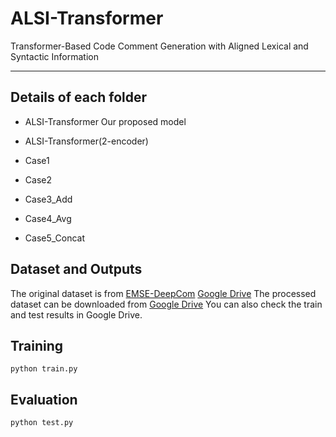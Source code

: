 # ALSI-Transformer
Transformer-Based Code Comment Generation with Aligned Lexical and Syntactic Information

---

## Details of each folder 
- ALSI-Transformer
Our proposed model

- ALSI-Transformer(2-encoder)

- Case1

- Case2

- Case3_Add

- Case4_Avg

- Case5_Concat


## Dataset and Outputs
The original dataset is from [EMSE-DeepCom](https://github.com/xing-hu/EMSE-DeepCom) [Google Drive](https://drive.google.com/drive/folders/130liaynevaYo2AhNoFtadtc7uBS12_aW?usp=sharing)
The processed dataset can be downloaded from [Google Drive](https://drive.google.com/drive/folders/130liaynevaYo2AhNoFtadtc7uBS12_aW?usp=sharing)
You can also check the train and test results in Google Drive.

## Training
```
python train.py
```

## Evaluation
```
python test.py
```